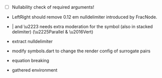 * [ ] Nullability check of required arguments!

* LeftRight should remove 0.12 em nulldelimiter introduced by FracNode.

* | and \u2223 needs extra moderation for the symbol (also in stacked delimiter) (\u2225Parallel & \u2016Vert)

* extract nulldelimiter

* modify symbols.dart to change the render config of surrogate pairs

* equation breaking

* gathered environment